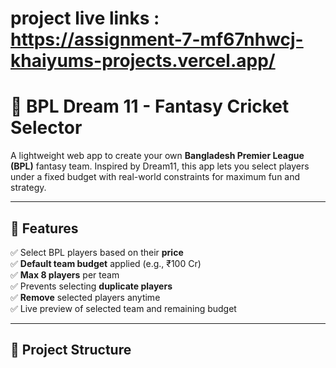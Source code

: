 # project live links :  https://assignment-7-mf67nhwcj-khaiyums-projects.vercel.app/

# 🏏 BPL Dream 11 - Fantasy Cricket Selector

A lightweight web app to create your own **Bangladesh Premier League (BPL)** fantasy team. Inspired by Dream11, this app lets you select players under a fixed budget with real-world constraints for maximum fun and strategy.


---

## 🚀 Features

✅ Select BPL players based on their **price**  
✅ **Default team budget** applied (e.g., ₹100 Cr)  
✅ **Max 8 players** per team  
✅ Prevents selecting **duplicate players**  
✅ **Remove** selected players anytime  
✅ Live preview of selected team and remaining budget

---

## 📂 Project Structure


